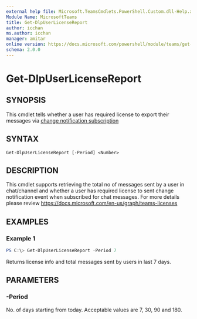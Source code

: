```yaml
---
external help file: Microsoft.TeamsCmdlets.PowerShell.Custom.dll-Help.xml
Module Name: MicrosoftTeams
title: Get-DlpUserLicenseReport
author: icchan
ms.author: icchan
manager: amitar
online version: https://docs.microsoft.com/powershell/module/teams/get-dlpuserlicensereport
schema: 2.0.0
---
```


# Get-DlpUserLicenseReport

## SYNOPSIS

This cmdlet tells whether a user has required license to export their messages via [change notification subscription](https://docs.microsoft.com/en-us/graph/teams-licenses)

## SYNTAX

```
Get-DlpUserLicenseReport [-Period] <Number> 
```

## DESCRIPTION

This cmdlet supports retrieving the total no of messages sent by a user in chat/channel and whether a user has required license to sent change notification event when subscribed for chat messages. For more details please review https://docs.microsoft.com/en-us/graph/teams-licenses

## EXAMPLES

### Example 1
```powershell
PS C:\> Get-DlpUserLicenseReport -Period 7
```

Returns license info and total messages sent by users in last 7 days.

## PARAMETERS

### -Period

No. of days starting from today. Acceptable values are 7, 30, 90 and 180.


